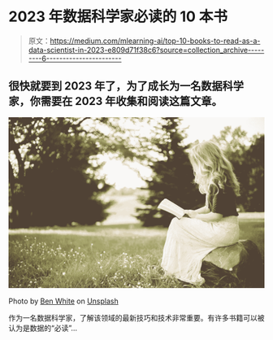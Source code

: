 # 2023 年数据科学家必读的 10 本书

> 原文：<https://medium.com/mlearning-ai/top-10-books-to-read-as-a-data-scientist-in-2023-e809d71f38c6?source=collection_archive---------6----------------------->

## 很快就要到 2023 年了，为了成长为一名数据科学家，你需要在 2023 年收集和阅读这篇文章。

![](img/feae15da60cd04f9db6cce79a19a73a7.png)

Photo by [Ben White](https://unsplash.com/@benwhitephotography?utm_source=medium&utm_medium=referral) on [Unsplash](https://unsplash.com?utm_source=medium&utm_medium=referral)

作为一名数据科学家，了解该领域的最新技巧和技术非常重要。有许多书籍可以被认为是数据的“必读”…